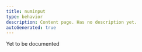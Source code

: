 ```yaml
---
title: numinput
type: behavior
description: Content page. Has no description yet.
autoGenerated: true
---
```


Yet to be documented